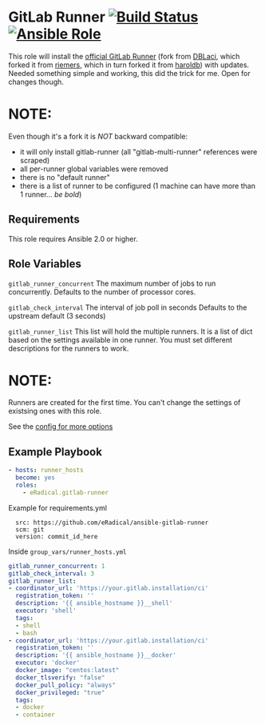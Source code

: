 GitLab Runner [![Build Status](https://api.travis-ci.org/eRadical/ansible-gitlab-runner.svg?branch=master)](https://travis-ci.org/eRadical/ansible-gitlab-runner) [![Ansible Role](https://img.shields.io/badge/role-eRadical.ansible--gitlab--runner-blue.svg?maxAge=2592000)](https://galaxy.ansible.com/eRadical/ansible-gitlab-runner/)
=============

This role will install the [official GitLab Runner](https://gitlab.com/gitlab-org/gitlab-runner)
(fork from [DBLaci](https://github.com/DBLaci/ansible-gitlab-runner), which forked it from [riemers](https://github.com/riemers/ansible-gitlab-runner), which in turn forked it from [haroldb](https://github.com/haroldb/ansible-gitlab-runner)) with updates. Needed something simple and working, this did the trick for me. Open for changes though.

# NOTE:
Even though it's a fork it is *NOT* backward compatible:
- it will only install gitlab-runner (all "gitlab-multi-runner" references were scraped)
- all per-runner global variables were removed
- there is no "default runner"
- there is a list of runner to be configured (1 machine can have more than 1 runner... *be bold*)


Requirements
------------

This role requires Ansible 2.0 or higher.

Role Variables
--------------

`gitlab_runner_concurrent`
The maximum number of jobs to run concurrently.
Defaults to the number of processor cores.

`gitlab_check_interval`
The interval of job poll in seconds
Defaults to the upstream default (3 seconds)

`gitlab_runner_list`
This list will hold the multiple runners. It is a list of dict based on the settings available in one runner. You must set different descriptions for the runners to work.

# NOTE:
Runners are created for the first time. You can't change the settings of existsing ones with this role.

See the [config for more options](https://github.com/eRadical/ansible-gitlab-runner/blob/master/tasks/register-runner.yml)

Example Playbook
----------------
```yaml
- hosts: runner_hosts
  become: yes
  roles:
    - eRadical.gitlab-runner
```

Example for requirements.yml
```- name: eRadical.gitlab-runner
  src: https://github.com/eRadical/ansible-gitlab-runner
  scm: git
  version: commit_id_here
```

Inside `group_vars/runner_hosts.yml`
```yaml
gitlab_runner_concurrent: 1
gitlab_check_interval: 3
gitlab_runner_list:
- coordinator_url: 'https://your.gitlab.installation/ci'
  registration_token: ''
  description: '{{ ansible_hostname }}__shell'
  executor: 'shell'
  tags:
  - shell
  - bash
- coordinator_url: 'https://your.gitlab.installation/ci'
  registration_token: ''
  description: '{{ ansible_hostname }}__docker'
  executor: 'docker'
  docker_image: "centos:latest"
  docker_tlsverify: "false"
  docker_pull_policy: "always"
  docker_privileged: "true"
  tags:
  - docker
  - container
```
